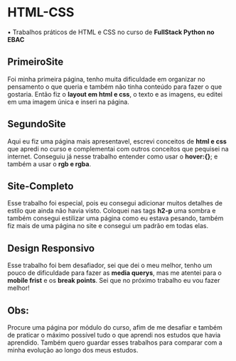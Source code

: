 # HTML-CSS

•   Trabalhos práticos de HTML e CSS no curso de **FullStack Python no EBAC**

## PrimeiroSite

Foi minha primeira página, tenho muita dificuldade em organizar no pensamento o que queria e também não tinha conteúdo para fazer o que gostaria. Então fiz o **layout em html e css**, o texto e as imagens, eu editei em uma imagem única e inseri na página.

## SegundoSite

Aqui eu fiz uma página mais apresentavel, escrevi conceitos de **html e css** que apredi no curso e complementai com outros conceitos que pequisei na internet. Conseguiu já nesse trabalho entender como usar o **hover:{}**; e também a usar o **rgb e rgba**.

## Site-Completo

Esse trabalho foi especial, pois eu consegui adicionar muitos detalhes de estilo que ainda não havia visto. Coloquei nas tags **h2-p** uma sombra e também consegui estilizar uma página como eu estava pesando, também fiz mais de uma página no site e consegui um padrão em todas elas.

## Design Responsivo

Esse trabalho foi bem desafiador, sei que dei o meu melhor, tenho um pouco de dificuldade para fazer as **media querys**, mas me atentei para o **mobile frist** e os **break points**. Sei que no próximo trabalho eu vou fazer melhor!

## Obs:

Procure uma página por módulo do curso, afim de me desafiar e também de praticar o máximo possível tudo o que aprendi nos estudos que havia aprendido. Também quero guardar esses trabalhos para comparar com a minha evolução ao longo dos meus estudos.
